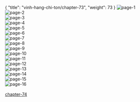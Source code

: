 { "title": "vinh-hang-chi-ton/chapter-73", "weight": 73 }
<img src="vinh-hang-chi-ton_0073_01-e97021258b3ef9dc96532a163c49bf71.webp" alt="page-1" origin="http://storage.fshare.vn/Test-vechai/1516704715-Vinh-Hang-Chi-Ton-Chapter-73-Tieng-viet-hamtruyencom-ve-chai-02.jpg"><br/>
<img src="vinh-hang-chi-ton_0073_02-e5d0bd32aeffc90d2facca44708800ca.webp" alt="page-2" origin="http://storage.fshare.vn/Test-vechai/1516704715-Vinh-Hang-Chi-Ton-Chapter-73-Tieng-viet-hamtruyencom-ve-chai-03.jpg"><br/>
<img src="vinh-hang-chi-ton_0073_03-9ef4b9c8133875bfc4d9ec083e4be4b1.webp" alt="page-3" origin="http://storage.fshare.vn/Test-vechai/1516704715-Vinh-Hang-Chi-Ton-Chapter-73-Tieng-viet-hamtruyencom-ve-chai-04.jpg"><br/>
<img src="vinh-hang-chi-ton_0073_04-1e6e8ce171d27d7fd82d76b0a434f29f.webp" alt="page-4" origin="http://storage.fshare.vn/Test-vechai/1516704715-Vinh-Hang-Chi-Ton-Chapter-73-Tieng-viet-hamtruyencom-ve-chai-05.jpg"><br/>
<img src="vinh-hang-chi-ton_0073_05-2af93246dc09b95fd624c3e2fa4c5063.webp" alt="page-5" origin="http://storage.fshare.vn/Test-vechai/1516704715-Vinh-Hang-Chi-Ton-Chapter-73-Tieng-viet-hamtruyencom-ve-chai-06.jpg"><br/>
<img src="vinh-hang-chi-ton_0073_06-7b7fdf3dec9c3b1babb223271ea324e4.webp" alt="page-6" origin="http://storage.fshare.vn/Test-vechai/1516704715-Vinh-Hang-Chi-Ton-Chapter-73-Tieng-viet-hamtruyencom-ve-chai-07.jpg"><br/>
<img src="vinh-hang-chi-ton_0073_07-9a6b60344b80b57774b1acaaa024e69f.webp" alt="page-7" origin="http://storage.fshare.vn/Test-vechai/1516704715-Vinh-Hang-Chi-Ton-Chapter-73-Tieng-viet-hamtruyencom-ve-chai-08.jpg"><br/>
<img src="http://adx.kul.vn/www/delivery/avw.php?zoneid=263&amp;cb=1525547460&amp;n=af995ff0" alt="page-8" origin="http://adx.kul.vn/www/delivery/avw.php?zoneid=263&amp;cb=1525547460&amp;n=af995ff0"><br/>
<img src="vinh-hang-chi-ton_0073_09-c69901728cdb5c23954a106dd6373429.webp" alt="page-9" origin="http://storage.fshare.vn/Test-vechai/1516704715-Vinh-Hang-Chi-Ton-Chapter-73-Tieng-viet-hamtruyencom-ve-chai-09.jpg"><br/>
<img src="vinh-hang-chi-ton_0073_10-7c5a327a20258628074c1d2ba346fc80.webp" alt="page-10" origin="http://storage.fshare.vn/Test-vechai/1516704715-Vinh-Hang-Chi-Ton-Chapter-73-Tieng-viet-hamtruyencom-ve-chai-10.jpg"><br/>
<img src="vinh-hang-chi-ton_0073_11-d947f50ab6aeadb0752e08017c3abd5d.webp" alt="page-11" origin="http://storage.fshare.vn/Test-vechai/1516704715-Vinh-Hang-Chi-Ton-Chapter-73-Tieng-viet-hamtruyencom-ve-chai-11.jpg"><br/>
<img src="vinh-hang-chi-ton_0073_12-3cde4dcf77a23e993517405fbc260ae9.webp" alt="page-12" origin="http://storage.fshare.vn/Test-vechai/1516704715-Vinh-Hang-Chi-Ton-Chapter-73-Tieng-viet-hamtruyencom-ve-chai-12.jpg"><br/>
<img src="vinh-hang-chi-ton_0073_13-5b1183149953b3d9c5590f1f4b8969a4.webp" alt="page-13" origin="http://storage.fshare.vn/Test-vechai/1516704715-Vinh-Hang-Chi-Ton-Chapter-73-Tieng-viet-hamtruyencom-ve-chai-13.jpg"><br/>
<img src="vinh-hang-chi-ton_0073_14-b76fdbb6afbda008019b4c86d789d428.webp" alt="page-14" origin="http://storage.fshare.vn/Test-vechai/1516704715-Vinh-Hang-Chi-Ton-Chapter-73-Tieng-viet-hamtruyencom-ve-chai-14.jpg"><br/>
<img src="vinh-hang-chi-ton_0073_15-25c28d2cfee5460c36afe08560a946af.webp" alt="page-15" origin="http://storage.fshare.vn/Test-vechai/1516704715-Vinh-Hang-Chi-Ton-Chapter-73-Tieng-viet-hamtruyencom-ve-chai-15.jpg"><br/>
<img src="vinh-hang-chi-ton_0073_16-dcc4dc13cf0dd9ef4e92c00ec81579fe.webp" alt="page-16" origin="http://storage.fshare.vn/Test-vechai/1516704715-Vinh-Hang-Chi-Ton-Chapter-73-Tieng-viet-hamtruyencom-ve-chai-16.jpg"><br/>
<br/><a class="nextchap" href="/vinh-hang-chi-ton/chapter-74">chapter-74</a>
